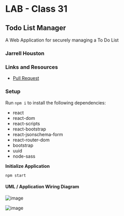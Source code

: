 # LAB - Class 31

## Todo List Manager

A Web Application for securely managing a To Do List

### Jarrell Houston

### Links and Resources

- [Pull Request](https://github.com/Jarrell28/todo/pull/1)

### Setup

Run ``` npm i ``` to install the following dependencies:

 - react
 - react-dom
 - react-scripts
 - react-bootstrap
 - react-jsonschema-form
 - react-router-dom
 - bootstrap
 - uuid
 - node-sass
 
 **Initialize Application**

``` npm start ```
 

#### UML / Application Wiring Diagram

![image](https://user-images.githubusercontent.com/33704616/120399733-3b77f400-c302-11eb-8fda-f6d60ba1b3fc.png)


![image](https://user-images.githubusercontent.com/33704616/120399037-e2f42700-c300-11eb-81dc-d0ab0868dc8d.png)


